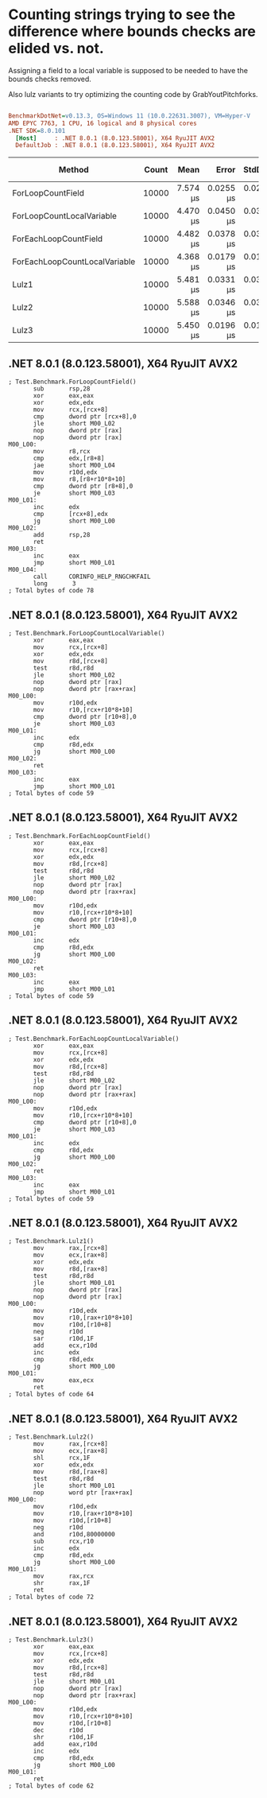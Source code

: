 # Counting strings trying to see the difference where bounds checks are elided vs. not.

Assigning a field to a local variable is supposed to be needed to have the bounds checks removed.

Also lulz variants to try optimizing the counting code by GrabYoutPitchforks.




``` ini

BenchmarkDotNet=v0.13.3, OS=Windows 11 (10.0.22631.3007), VM=Hyper-V
AMD EPYC 7763, 1 CPU, 16 logical and 8 physical cores
.NET SDK=8.0.101
  [Host]     : .NET 8.0.1 (8.0.123.58001), X64 RyuJIT AVX2
  DefaultJob : .NET 8.0.1 (8.0.123.58001), X64 RyuJIT AVX2


```
|                        Method | Count |     Mean |     Error |    StdDev | Code Size |
|------------------------------ |------ |---------:|----------:|----------:|----------:|
|             ForLoopCountField | 10000 | 7.574 μs | 0.0255 μs | 0.0239 μs |      78 B |
|     ForLoopCountLocalVariable | 10000 | 4.470 μs | 0.0450 μs | 0.0399 μs |      59 B |
|         ForEachLoopCountField | 10000 | 4.482 μs | 0.0378 μs | 0.0354 μs |      59 B |
| ForEachLoopCountLocalVariable | 10000 | 4.368 μs | 0.0179 μs | 0.0149 μs |      59 B |
|                         Lulz1 | 10000 | 5.481 μs | 0.0331 μs | 0.0310 μs |      64 B |
|                         Lulz2 | 10000 | 5.588 μs | 0.0346 μs | 0.0307 μs |      72 B |
|                         Lulz3 | 10000 | 5.450 μs | 0.0196 μs | 0.0153 μs |      62 B |

## .NET 8.0.1 (8.0.123.58001), X64 RyuJIT AVX2
```assembly
; Test.Benchmark.ForLoopCountField()
       sub       rsp,28
       xor       eax,eax
       xor       edx,edx
       mov       rcx,[rcx+8]
       cmp       dword ptr [rcx+8],0
       jle       short M00_L02
       nop       dword ptr [rax]
       nop       dword ptr [rax]
M00_L00:
       mov       r8,rcx
       cmp       edx,[r8+8]
       jae       short M00_L04
       mov       r10d,edx
       mov       r8,[r8+r10*8+10]
       cmp       dword ptr [r8+8],0
       je        short M00_L03
M00_L01:
       inc       edx
       cmp       [rcx+8],edx
       jg        short M00_L00
M00_L02:
       add       rsp,28
       ret
M00_L03:
       inc       eax
       jmp       short M00_L01
M00_L04:
       call      CORINFO_HELP_RNGCHKFAIL
       long       3
; Total bytes of code 78
```

## .NET 8.0.1 (8.0.123.58001), X64 RyuJIT AVX2
```assembly
; Test.Benchmark.ForLoopCountLocalVariable()
       xor       eax,eax
       mov       rcx,[rcx+8]
       xor       edx,edx
       mov       r8d,[rcx+8]
       test      r8d,r8d
       jle       short M00_L02
       nop       dword ptr [rax]
       nop       dword ptr [rax+rax]
M00_L00:
       mov       r10d,edx
       mov       r10,[rcx+r10*8+10]
       cmp       dword ptr [r10+8],0
       je        short M00_L03
M00_L01:
       inc       edx
       cmp       r8d,edx
       jg        short M00_L00
M00_L02:
       ret
M00_L03:
       inc       eax
       jmp       short M00_L01
; Total bytes of code 59
```

## .NET 8.0.1 (8.0.123.58001), X64 RyuJIT AVX2
```assembly
; Test.Benchmark.ForEachLoopCountField()
       xor       eax,eax
       mov       rcx,[rcx+8]
       xor       edx,edx
       mov       r8d,[rcx+8]
       test      r8d,r8d
       jle       short M00_L02
       nop       dword ptr [rax]
       nop       dword ptr [rax+rax]
M00_L00:
       mov       r10d,edx
       mov       r10,[rcx+r10*8+10]
       cmp       dword ptr [r10+8],0
       je        short M00_L03
M00_L01:
       inc       edx
       cmp       r8d,edx
       jg        short M00_L00
M00_L02:
       ret
M00_L03:
       inc       eax
       jmp       short M00_L01
; Total bytes of code 59
```

## .NET 8.0.1 (8.0.123.58001), X64 RyuJIT AVX2
```assembly
; Test.Benchmark.ForEachLoopCountLocalVariable()
       xor       eax,eax
       mov       rcx,[rcx+8]
       xor       edx,edx
       mov       r8d,[rcx+8]
       test      r8d,r8d
       jle       short M00_L02
       nop       dword ptr [rax]
       nop       dword ptr [rax+rax]
M00_L00:
       mov       r10d,edx
       mov       r10,[rcx+r10*8+10]
       cmp       dword ptr [r10+8],0
       je        short M00_L03
M00_L01:
       inc       edx
       cmp       r8d,edx
       jg        short M00_L00
M00_L02:
       ret
M00_L03:
       inc       eax
       jmp       short M00_L01
; Total bytes of code 59
```

## .NET 8.0.1 (8.0.123.58001), X64 RyuJIT AVX2
```assembly
; Test.Benchmark.Lulz1()
       mov       rax,[rcx+8]
       mov       ecx,[rax+8]
       xor       edx,edx
       mov       r8d,[rax+8]
       test      r8d,r8d
       jle       short M00_L01
       nop       dword ptr [rax]
       nop       dword ptr [rax]
M00_L00:
       mov       r10d,edx
       mov       r10,[rax+r10*8+10]
       mov       r10d,[r10+8]
       neg       r10d
       sar       r10d,1F
       add       ecx,r10d
       inc       edx
       cmp       r8d,edx
       jg        short M00_L00
M00_L01:
       mov       eax,ecx
       ret
; Total bytes of code 64
```

## .NET 8.0.1 (8.0.123.58001), X64 RyuJIT AVX2
```assembly
; Test.Benchmark.Lulz2()
       mov       rax,[rcx+8]
       mov       ecx,[rax+8]
       shl       rcx,1F
       xor       edx,edx
       mov       r8d,[rax+8]
       test      r8d,r8d
       jle       short M00_L01
       nop       word ptr [rax+rax]
M00_L00:
       mov       r10d,edx
       mov       r10,[rax+r10*8+10]
       mov       r10d,[r10+8]
       neg       r10d
       and       r10d,80000000
       sub       rcx,r10
       inc       edx
       cmp       r8d,edx
       jg        short M00_L00
M00_L01:
       mov       rax,rcx
       shr       rax,1F
       ret
; Total bytes of code 72
```

## .NET 8.0.1 (8.0.123.58001), X64 RyuJIT AVX2
```assembly
; Test.Benchmark.Lulz3()
       xor       eax,eax
       mov       rcx,[rcx+8]
       xor       edx,edx
       mov       r8d,[rcx+8]
       test      r8d,r8d
       jle       short M00_L01
       nop       dword ptr [rax]
       nop       dword ptr [rax+rax]
M00_L00:
       mov       r10d,edx
       mov       r10,[rcx+r10*8+10]
       mov       r10d,[r10+8]
       dec       r10d
       shr       r10d,1F
       add       eax,r10d
       inc       edx
       cmp       r8d,edx
       jg        short M00_L00
M00_L01:
       ret
; Total bytes of code 62
```

